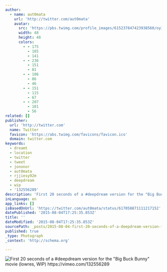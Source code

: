 ```yaml
---
author:
  - name: aut0mata
    url: 'http://twitter.com/aut0mata'
    avatar:
      src: 'https://pbs.twimg.com/profile_images/615237847423938560/oy1S1N2H_normal.jpg'
      width: 48
      height: 48
      colors:
        - - 175
          - 185
          - 141
        - - 236
          - 151
          - 81
        - - 106
          - 86
          - 46
        - - 151
          - 115
          - 67
        - - 207
          - 101
          - 56
related: []
publisher:
  url: 'http://twitter.com'
  name: Twitter
  favicon: 'https://abs.twimg.com/favicons/favicon.ico'
  domain: twitter.com
keywords:
  - dreamt
  - location
  - twitter
  - tweet
  - jononor
  - aut0mata
  - rjjiesy92m
  - deepdream
  - wip
  - '132556289'
description: 'First 20 seconds of a #deepdream version for the "Big Buck Bunny" movie (lowres, WIP) https://vimeo.com/132556289'
inLanguage: en
app_links: []
isBasedOnUrl: 'https://twitter.com/aut0mata/status/617058871111217152'
datePublished: '2015-08-04T17:25:35.853Z'
title: ''
dateModified: '2015-08-04T17:25:35.853Z'
sourcePath: _posts/2015-08-04-first-20-seconds-of-a-deepdream-version-for-the-big-buck-b.md
published: true
_type: Photograph
_context: 'http://schema.org'

---
```

![First 20 seconds of a &num;deepdream version for the "Big Buck Bunny" movie &lpar;lowres&comma; WIP&rpar; https&colon;&sol;&sol;vimeo&period;com&sol;132556289](https://pbs.twimg.com/media/CJA7xb7WUAABav_.png:large)